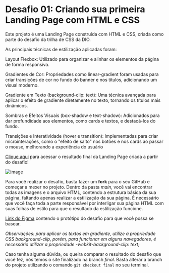 # Desafio 01: Criando sua primeira Landing Page com HTML e CSS

Este projeto é uma Landing Page construída com HTML e CSS, criada como parte do desafio da trilha de CSS da DIO.

As principais técnicas de estilização aplicadas foram:

Layout Flexbox: Utilizado para organizar e alinhar os elementos da página de forma responsiva.

Gradientes de Cor: Propriedades como linear-gradient foram usadas para criar transições de cor no fundo do banner e nos títulos, adicionando um visual moderno.

Gradiente em Texto (background-clip: text): Uma técnica avançada para aplicar o efeito de gradiente diretamente no texto, tornando os títulos mais dinâmicos.

Sombras e Efeitos Visuais (box-shadow e text-shadow): Adicionados para dar profundidade aos elementos, como cards e textos, e destacá-los do fundo.

Transições e Interatividade (hover e transition): Implementadas para criar microinterações, como o "efeito de salto" nos botões e nos cards ao passar o mouse, melhorando a experiência do usuário


[Clique aqui](https://micheleambrosio.github.io/dio-trilha-css-desafio-01/) para acessar o resultado final da Landing Page criada a partir do desafio!

![image](https://user-images.githubusercontent.com/55519539/183538055-6cce606c-7d1d-4d15-a4be-ffeb5b37c956.png)

Para você realizar o desafio, basta fazer um **fork** para o seu GitHub e começar a mexer no projeto.
Dentro da pasta *main*, você vai encontrar todas as imagens e o arquivo HTML, contendo a estrutura básica da sua página, faltando apenas
realizar a estilização da sua página. É necessário que você faça toda a parte responsável por interligar sua página HTML com suas folhas
de estilo para que o resultado da estilização funcione.

[Link do Figma](https://www.figma.com/file/3PiokoJj9IhGDnNiWAJbz7/DIO---Desafio-01?node-id=2%3A6) contendo o protótipo do desafio para
que você possa se basear.

*Observações: para aplicar os textos em gradiente, utilize a propriedade CSS background-clip, porém, para funcionar em alguns navegadores,
é necessário utilizar a propriedade -webkit-background-clip: text;*

Caso tenha alguma dúvida, ou queira comparar o resultado do desafio que você fez, nós temos o site finalizado na branch *final*. Basta alterar a branch do projeto
utilizando o comando `git checkout final` no seu terminal.
